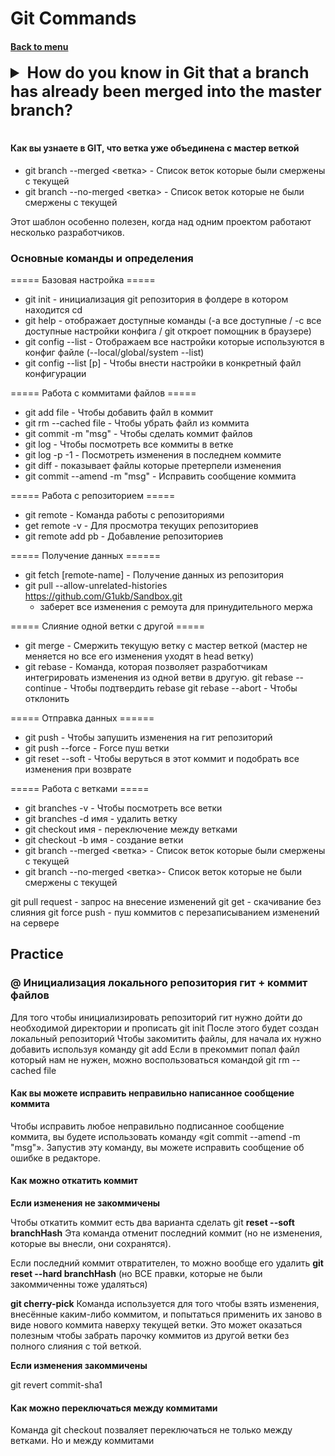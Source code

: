 <h1>Git Commands</h1> 
<h4> 

[Back to menu](../Menu.md)

</h4>

[//]: # (How do you know in Git that a branch 
        has already been merged into the master branch?)
<details>
    <summary style="font-size: 25px;">
        <b>
            How do you know in Git that a branch 
            has already been merged into the master branch?
        </b>
    </summary>
<br>

There are several ways to check 
if a branch has been merged into the master branch in Git:

**1. Using the `git branch --merged master` command:**

This command lists all branches that have been merged into the current branch. 
If the branch you are interested in is listed, 
it means it has been merged into the master branch.

**2. Using the `git log` command:**

This command shows the commit history of a branch. If the last commit of the branch you are interested in is also present in the master branch, it means the branch has been merged.

```
git log branch_name..master
```

**3. Using the GitHub web interface:**

If you are using GitHub, you can check the "Branches" tab of the repository. Merged branches will have a green checkmark next to them.

**4. Using the `git show-branch` command:**

This command shows the relationship between branches. If the branch you are interested in is listed under "merged", it means it has been merged into the master branch.

```
git show-branch master
```

**5. Using the `git branch -vv` command:**

This command shows the relationship between branches, including the number of commits ahead or behind the master branch. If the branch you are interested in is listed as "up to date" with the master branch, it means it has been merged.

```
git branch -vv
```

</details>
<br>


#### Как вы узнаете в GIT, что ветка уже объединена с мастер веткой

- git branch --merged <ветка> - Список веток которые были смержены с текущей
- git branch --no-merged <ветка> - Список веток которые не были смержены с текущей

Этот шаблон особенно полезен, когда над одним проектом работают несколько разработчиков.


### Основные команды и определения

===== Базовая настройка =====

- git init - инициализация git репозитория в фолдере в котором находится cd
- git help - отображает доступные команды (-a все доступные
  / -с все доступные настройки конфига / git откроет помощник в браузере)
- git config --list - Отображаем все настройки которые используются в конфиг файле
  (--local/global/system --list)
- git config --list [p]         - Чтобы внести настройки в конкретный файл конфигурации

===== Работа с коммитами файлов =====

- git add file - Чтобы добавить файл в коммит
- git rm --cached file - Чтобы убрать файл из коммита
- git commit -m "msg"           - Чтобы сделать коммит файлов
- git log - Чтобы посмотреть все коммиты в ветке
- git log -p -1 - Посмотреть изменения в последнем коммите
- git diff - показывает файлы которые претерпели изменения
- git commit --amend -m "msg"   - Исправить сообщение коммита

===== Работа с репозиторием =====

- git remote - Команда работы с репозиториями
- get remote -v - Для просмотра текущих репозиториев
- git remote add pb <name>      - Добавление репозиториев

===== Получение данных ======

- git fetch [remote-name]       - Получение данных из репозитория
- git pull --allow-unrelated-histories https://github.com/G1ukb/Sandbox.git
    - заберет все изменения с ремоута для принудительного мержа

===== Слияние одной ветки с другой =====

- git merge <master>            - Смержить текущую ветку с мастер веткой
  (мастер не меняется но все его изменения уходят в head ветку)
- git rebase <master>           - Команда, которая позволяет разработчикам интегрировать
  изменения из одной ветви в другую.
  git rebase --continue - Чтобы подтвердить rebase
  git rebase --abort - Чтобы отклонить

===== Отправка данных ======

- git push <remote> <branch>    - Чтобы запушить изменения на гит репозиторий
- git push <remote> --force - Force пуш ветки
- git reset --soft <fe613aa1>   - Чтобы веруться в этот коммит и подобрать все изменения при возврате

===== Работа с ветками =====

- git branches -v - Чтобы посмотреть все ветки
- git branches -d имя - удалить ветку
- git checkout имя - переключение между ветками
- git checkout -b имя - создание ветки
- git branch --merged <ветка>   - Список веток которые были смержены с текущей
- git branch --no-merged <ветка>- Список веток которые не были смержены с текущей

git pull request - запрос на внесение изменений
git get - скачивание без слияния
git force push - пуш коммитов с перезаписыванием изменений на сервере

## Practice ##

### @ Инициализация локального репозитория гит + коммит файлов

Для того чтобы инициализировать репозиторий гит нужно дойти до необходимой директории и прописать
git init
После этого будет создан локальный репозиторий
Чтобы закомитить файлы, для начала их нужно добавить используя команду
git add
Если в прекоммит попал файл который нам не нужен, можно воспользоваться командой
git rm --cached file

#### Как вы можете исправить неправильно написанное сообщение коммита

Чтобы исправить любое неправильно подписанное сообщение коммита, вы будете использовать команду
«git commit --amend -m "msg"».
Запустив эту команду, вы можете исправить сообщение об ошибке в редакторе.

#### Как можно откатить коммит

**Если изменения не закоммичены**

Чтобы откатить коммит есть два варианта
сделать git **reset --soft branchHash**
Эта команда отменит последний коммит (но не изменения, которые вы внесли, они сохранятся).

Если последний коммит отвратителен, то можно вообще его удалить
**git reset --hard branchHash**
(но ВСЕ правки, которые не были закоммиченны тоже удаляться)

**git cherry-pick**
Команда используется для того чтобы взять изменения,
внесённые каким-либо коммитом, и попытаться применить их заново в виде нового коммита наверху текущей ветки.
Это может оказаться полезным чтобы забрать парочку коммитов из другой ветки без полного слияния с той веткой.

**Если изменения закоммичены**

git revert commit-sha1

#### Как можно переключаться между коммитами

Команда git checkout позваляет переключаться не только между ветками.
Но и между коммитами